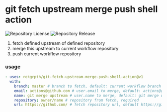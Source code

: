 # git fetch upstream merge push shell action 

![Repository License](https://img.shields.io/github/license/RekGRpth/git-fetch-upstream-merge-upstream-push-action)
![Repository Release](https://img.shields.io/github/v/release/RekGRpth/git-fetch-upstream-merge-upstream-push-action)

1) fetch defined upstream of defined repository
2) merge this upstream to current workflow repository
3) push current workflow repository

### usage

```yaml
- uses: rekgrpth/git-fetch-upstream-merge-push-shell-action@v1
  with:
    branch: master # branch to fetch, default: current workflow branch (usually it is repository default branch (usually it is master))
    email: actions@github.com # user.email to merge, default: actions@github.com
    name: git merge upstream # user.name to merge, default: git merge upstream
    repository: owner/name # repository from fetch, required
    url: https://github.com/ # fetch repository url, default https://github.com/
```
